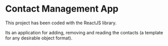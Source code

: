 # Contact Management App

This project has been coded with the ReactJS library.

Its an application for adding, removing and reading the contacts (a template for any desirable object format).
